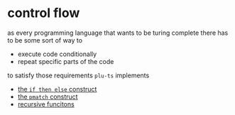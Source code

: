 # control flow

as every programming language that wants to be turing complete there has to be some sort of way to 

- execute code conditionally
- repeat specific parts of the code

to satisfy those requirements `plu-ts` implements

- [the `if then else` construct](./if_then_else.md)
- [the `pmatch` construct](./pmatch.md)
- [recursive funcitons](./recursion.md)